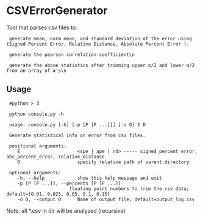 # CSVErrorGenerator
Tool that parses csv files to: 

     generate mean, norm mean, and standard deviation of the error using (Signed Percent Error, Relative Distance, Absolute Percent Error ).

     generate the pearson correlation coefficient\n

     generate the above statistics after trimming upper α/2 and lower α/2 from an array of α's\n
     


## Usage

     #python > 3
     
     python console.py -h

     usage: console.py [-h] [-p [P [P ...]]] [-o O] E D

     Generate statistical info on error from csv files.

     positional arguments:
        E                     <spe | ape | rd> ----- signed_percent_error, abs_percent_error, relative_distance
        D                     specify relative path of parent directory

     optional arguments:
        -h, --help            show this help message and exit
        -p [P [P ...]], --percents [P [P ...]]
                           floating point numbers to trim the csv data; default=[0.01, 0.025, 0.05, 0.1, 0.15]
        -o O, --output O      Name of output file; default=output_log.csv
        
Note: all *.csv in dir will be analyzed (recursive)
